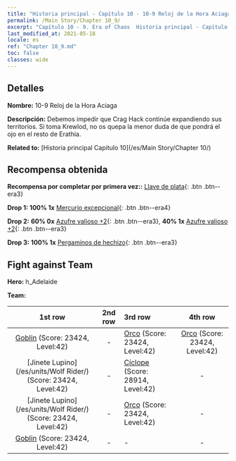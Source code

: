 ```yaml
---
title: "Historia principal - Capítulo 10 - 10-9 Reloj de la Hora Aciaga"
permalink: /Main Story/Chapter 10_9/
excerpt: "Capítulo 10 - 9. Era of Chaos  Historia principal - Capítulo 10_9. 10-9 Reloj de la Hora Aciaga"
last_modified_at: 2021-05-18
locale: es
ref: "Chapter 10_9.md"
toc: false
classes: wide
---
```


## Detalles

 **Nombre:** 10-9 Reloj de la Hora Aciaga

 **Descripción:** Debemos impedir que Crag Hack continúe expandiendo sus territorios. Si toma Krewlod, no os quepa la menor duda de que pondrá el ojo en el resto de Erathia.

 **Related to:** [Historia principal Capítulo 10](/es/Main Story/Chapter 10/)

## Recompensa obtenida

 **Recompensa por completar por primera vez::** [Llave de plata](/ItemsES/con_693/){: .btn .btn--era3}

 **Drop 1:** **100% 1x** [Mercurio excepcional](/ItemsES/mat_35/){: .btn .btn--era4}

 **Drop 2:** **60% 0x** [Azufre valioso +2](/ItemsES/mat_29/){: .btn .btn--era3}, **40% 1x** [Azufre valioso +2](/ItemsES/mat_29/){: .btn .btn--era3}

 **Drop 3:** **100% 1x** [Pergaminos de hechizo](/ItemsES/con_694/){: .btn .btn--era3}


## Fight against Team
 **Hero:** h_Adelaide

 **Team:**


  | 1st row | 2nd row | 3rd row | 4th row |
  |:----:|:----:|:----|:----:|
  | [Goblin](/es/units/Goblin/) (Score: 23424, Level:42)  | - | [Orco](/es/units/Orc/) (Score: 23424, Level:42)  | [Orco](/es/units/Orc/) (Score: 23424, Level:42)  |
  | [Jinete Lupino](/es/units/Wolf Rider/) (Score: 23424, Level:42)  | - | [Cíclope](/es/units/Cyclops/) (Score: 28914, Level:42)  | - |
  | [Jinete Lupino](/es/units/Wolf Rider/) (Score: 23424, Level:42)  | - | [Orco](/es/units/Orc/) (Score: 23424, Level:42)  | - |
  | [Goblin](/es/units/Goblin/) (Score: 23424, Level:42)  | - | - | - |


